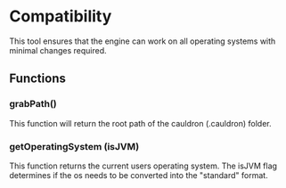 # Compatibility

This tool ensures that the engine can work on all operating systems with minimal changes required.

## Functions

### grabPath()

This function will return the root path of the cauldron (.cauldron) folder.

### getOperatingSystem (isJVM)

This function returns the current users operating system. The isJVM flag determines if the os needs to be converted into the "standard" format.
